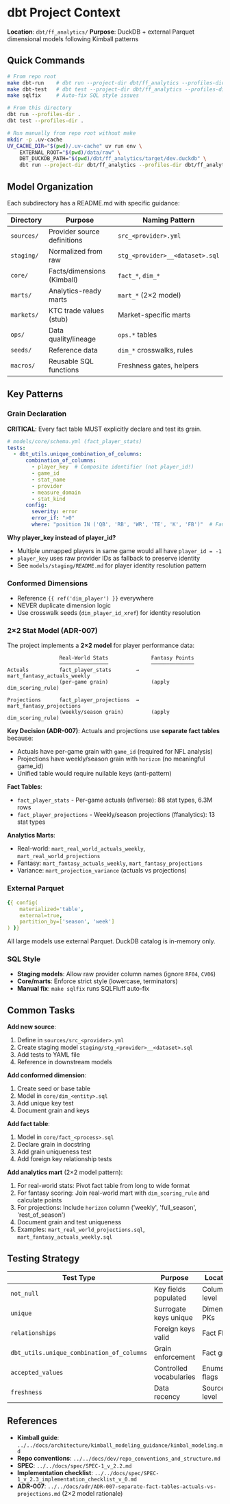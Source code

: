 # dbt Project Context

**Location**: `dbt/ff_analytics/`
**Purpose**: DuckDB + external Parquet dimensional models following Kimball patterns

## Quick Commands

```bash
# From repo root
make dbt-run    # dbt run --project-dir dbt/ff_analytics --profiles-dir dbt/ff_analytics
make dbt-test   # dbt test --project-dir dbt/ff_analytics --profiles-dir dbt/ff_analytics
make sqlfix     # Auto-fix SQL style issues

# From this directory
dbt run --profiles-dir .
dbt test --profiles-dir .

# Run manually from repo root without make
mkdir -p .uv-cache
UV_CACHE_DIR="$(pwd)/.uv-cache" uv run env \
    EXTERNAL_ROOT="$(pwd)/data/raw" \
    DBT_DUCKDB_PATH="$(pwd)/dbt/ff_analytics/target/dev.duckdb" \
    dbt run --project-dir dbt/ff_analytics --profiles-dir dbt/ff_analytics
```

## Model Organization

Each subdirectory has a README.md with specific guidance:

| Directory  | Purpose                     | Naming Pattern                  |
| ---------- | --------------------------- | ------------------------------- |
| `sources/` | Provider source definitions | `src_<provider>.yml`            |
| `staging/` | Normalized from raw         | `stg_<provider>__<dataset>.sql` |
| `core/`    | Facts/dimensions (Kimball)  | `fact_*`, `dim_*`               |
| `marts/`   | Analytics-ready marts       | `mart_*` (2×2 model)            |
| `markets/` | KTC trade values (stub)     | Market-specific marts           |
| `ops/`     | Data quality/lineage        | `ops.*` tables                  |
| `seeds/`   | Reference data              | `dim_*` crosswalks, rules       |
| `macros/`  | Reusable SQL functions      | Freshness gates, helpers        |

## Key Patterns

### Grain Declaration

**CRITICAL**: Every fact table MUST explicitly declare and test its grain.

```yaml
# models/core/schema.yml (fact_player_stats)
tests:
  - dbt_utils.unique_combination_of_columns:
      combination_of_columns:
        - player_key  # Composite identifier (not player_id!)
        - game_id
        - stat_name
        - provider
        - measure_domain
        - stat_kind
      config:
        severity: error
        error_if: ">0"
        where: "position IN ('QB', 'RB', 'WR', 'TE', 'K', 'FB')"  # Fantasy-relevant only
```

**Why player_key instead of player_id?**

- Multiple unmapped players in same game would all have `player_id = -1`
- `player_key` uses raw provider IDs as fallback to preserve identity
- See `models/staging/README.md` for player identity resolution pattern

### Conformed Dimensions

- Reference `{{ ref('dim_player') }}` everywhere
- NEVER duplicate dimension logic
- Use crosswalk seeds (`dim_player_id_xref`) for identity resolution

### 2×2 Stat Model (ADR-007)

The project implements a **2×2 model** for player performance data:

```text
                 Real-World Stats              Fantasy Points
                 ────────────────              ──────────────
Actuals          fact_player_stats        →    mart_fantasy_actuals_weekly
                 (per-game grain)              (apply dim_scoring_rule)

Projections      fact_player_projections  →    mart_fantasy_projections
                 (weekly/season grain)         (apply dim_scoring_rule)
```

**Key Decision (ADR-007)**: Actuals and projections use **separate fact tables** because:

- Actuals have per-game grain with `game_id` (required for NFL analysis)
- Projections have weekly/season grain with `horizon` (no meaningful game_id)
- Unified table would require nullable keys (anti-pattern)

**Fact Tables**:

- `fact_player_stats` - Per-game actuals (nflverse): 88 stat types, 6.3M rows
- `fact_player_projections` - Weekly/season projections (ffanalytics): 13 stat types

**Analytics Marts**:

- Real-world: `mart_real_world_actuals_weekly`, `mart_real_world_projections`
- Fantasy: `mart_fantasy_actuals_weekly`, `mart_fantasy_projections`
- Variance: `mart_projection_variance` (actuals vs projections)

### External Parquet

```yaml
{{ config(
    materialized='table',
    external=true,
    partition_by=['season', 'week']
) }}
```

All large models use external Parquet. DuckDB catalog is in-memory only.

### SQL Style

- **Staging models**: Allow raw provider column names (ignore `RF04`, `CV06`)
- **Core/marts**: Enforce strict style (lowercase, terminators)
- **Manual fix**: `make sqlfix` runs SQLFluff auto-fix

## Common Tasks

**Add new source**:

1. Define in `sources/src_<provider>.yml`
1. Create staging model `staging/stg_<provider>__<dataset>.sql`
1. Add tests to YAML file
1. Reference in downstream models

**Add conformed dimension**:

1. Create seed or base table
1. Model in `core/dim_<entity>.sql`
1. Add unique key test
1. Document grain and keys

**Add fact table**:

1. Model in `core/fact_<process>.sql`
1. Declare grain in docstring
1. Add grain uniqueness test
1. Add foreign key relationship tests

**Add analytics mart** (2×2 model pattern):

1. For real-world stats: Pivot fact table from long to wide format
1. For fantasy scoring: Join real-world mart with `dim_scoring_rule` and calculate points
1. For projections: Include `horizon` column ('weekly', 'full_season', 'rest_of_season')
1. Document grain and test uniqueness
1. Examples: `mart_real_world_projections.sql`, `mart_fantasy_actuals_weekly.sql`

## Testing Strategy

| Test Type                                 | Purpose                 | Location      |
| ----------------------------------------- | ----------------------- | ------------- |
| `not_null`                                | Key fields populated    | Column level  |
| `unique`                                  | Surrogate keys unique   | Dimension PKs |
| `relationships`                           | Foreign keys valid      | Fact FKs      |
| `dbt_utils.unique_combination_of_columns` | Grain enforcement       | Fact grain    |
| `accepted_values`                         | Controlled vocabularies | Enums, flags  |
| `freshness`                               | Data recency            | Source level  |

## References

- **Kimball guide**: `../../docs/architecture/kimball_modeling_guidance/kimbal_modeling.md`
- **Repo conventions**: `../../docs/dev/repo_conventions_and_structure.md`
- **SPEC**: `../../docs/spec/SPEC-1_v_2.2.md`
- **Implementation checklist**: `../../docs/spec/SPEC-1_v_2.3_implementation_checklist_v_0.md`
- **ADR-007**: `../../docs/adr/ADR-007-separate-fact-tables-actuals-vs-projections.md` (2×2 model rationale)

